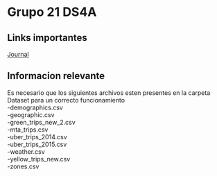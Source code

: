 # Grupo 21 DS4A

## Links importantes
[Journal](https://docs.google.com/document/d/1XNPkUzigM_-5HkrbmzW9VwbKR08TFNy51STVduWgnj4/edit?ts=5d9e3461)

## Informacion relevante
Es necesario que los siguientes archivos esten presentes en la carpeta Dataset para un correcto funcionamiento<br>
-demographics.csv<br>
-geographic.csv<br>
-green_trips_new_2.csv<br>
-mta_trips.csv<br>
-uber_trips_2014.csv<br>
-uber_trips_2015.csv<br>
-weather.csv<br>
-yellow_trips_new.csv<br>
-zones.csv<br>